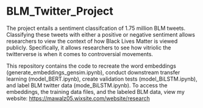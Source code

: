 # BLM_Twitter_Project
The project entails a sentiment classifcation of 1.75 million BLM tweets.
Classifying these tweets with either a positive or negative sentiment allows researchers to view the context of how Black Lives Matter is viewed publicly.
Specifically, it allows researchers to see how vitriolic the twitterverse is when it comes to controversial movements.

This repository contains the code to recreate the word embeddings (generate_embeddings_gensim.ipynb), conduct downstream transfer learning (model_BERT.ipynb), create validation tests (model_BiLSTM.ipynb), and label BLM twitter data (mode_BiLSTM.ipynb).
To access the embeddings, the training data files, and the labeled BLM data, view my website: https://mawalz05.wixsite.com/website/research
